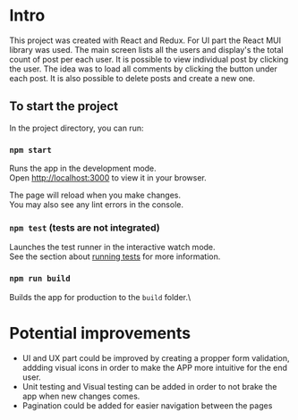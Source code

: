 # Intro

This project was created with React and Redux. For UI part the React MUI library was used.
The main screen lists all the users and display's the total count of post per each user. It is possible to view individual post by clicking the user. 
The idea was to load all comments by clicking the button under each post. It is also possible to delete posts and create a new one.

## To start the project

In the project directory, you can run:

### `npm start`

Runs the app in the development mode.\
Open [http://localhost:3000](http://localhost:3000) to view it in your browser.

The page will reload when you make changes.\
You may also see any lint errors in the console.

### `npm test` (tests are not integrated)

Launches the test runner in the interactive watch mode.\
See the section about [running tests](https://facebook.github.io/create-react-app/docs/running-tests) for more information.

### `npm run build`

Builds the app for production to the `build` folder.\

# Potential improvements
 - UI and UX part could be improved by creating a propper form validation, addding visual icons in order to make the APP more intuitive for the end user.
 - Unit testing and Visual testing can be added in order to not brake the app when new changes comes.
 - Pagination could be added for easier navigation between the pages
